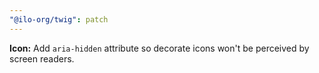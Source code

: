 ```yaml
---
"@ilo-org/twig": patch
---
```


**Icon:** Add `aria-hidden` attribute so decorate icons won't be perceived by screen readers.
